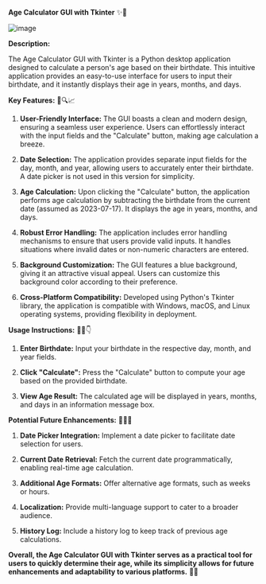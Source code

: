 **Age Calculator GUI with Tkinter** ✨📅

![image](https://github.com/BOSS294/Python-Age-Calculator-GUI/assets/72921622/17191e8d-514c-43c0-9688-c75b523aef9f)



**Description:**

The Age Calculator GUI with Tkinter is a Python desktop application designed to calculate a person's age based on their birthdate. This intuitive application provides an easy-to-use interface for users to input their birthdate, and it instantly displays their age in years, months, and days.

**Key Features:** 🌟🔍📈

1. **User-Friendly Interface:** The GUI boasts a clean and modern design, ensuring a seamless user experience. Users can effortlessly interact with the input fields and the "Calculate" button, making age calculation a breeze.

2. **Date Selection:** The application provides separate input fields for the day, month, and year, allowing users to accurately enter their birthdate. A date picker is not used in this version for simplicity.

3. **Age Calculation:** Upon clicking the "Calculate" button, the application performs age calculation by subtracting the birthdate from the current date (assumed as 2023-07-17). It displays the age in years, months, and days.

4. **Robust Error Handling:** The application includes error handling mechanisms to ensure that users provide valid inputs. It handles situations where invalid dates or non-numeric characters are entered.

5. **Background Customization:** The GUI features a blue background, giving it an attractive visual appeal. Users can customize this background color according to their preference.

6. **Cross-Platform Compatibility:** Developed using Python's Tkinter library, the application is compatible with Windows, macOS, and Linux operating systems, providing flexibility in deployment.

**Usage Instructions:** 📝🔧👇

1. **Enter Birthdate:** Input your birthdate in the respective day, month, and year fields.

2. **Click "Calculate":** Press the "Calculate" button to compute your age based on the provided birthdate.

3. **View Age Result:** The calculated age will be displayed in years, months, and days in an information message box.

**Potential Future Enhancements:** 🚀🔮🌈

1. **Date Picker Integration:** Implement a date picker to facilitate date selection for users.

2. **Current Date Retrieval:** Fetch the current date programmatically, enabling real-time age calculation.

3. **Additional Age Formats:** Offer alternative age formats, such as weeks or hours.

4. **Localization:** Provide multi-language support to cater to a broader audience.

5. **History Log:** Include a history log to keep track of previous age calculations.

**Overall, the Age Calculator GUI with Tkinter serves as a practical tool for users to quickly determine their age, while its simplicity allows for future enhancements and adaptability to various platforms.** 🎉🧮
